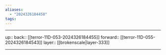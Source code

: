 ```yaml
---
aliases:
  - "2024326184458"
tags:
---
```




***

up:: 
back:: [[terror-11D-053-2024326184455]]
forward:: [[terror-11D-055-2024326184543]]
layer:: [[brokenscale|layer-333]]

***
